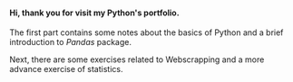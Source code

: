 #### Hi, thank you for visit my Python's portfolio.

The first part contains some notes about the basics of Python and a brief introduction to *Pandas* package.

Next, there are some exercises related to Webscrapping and a more advance exercise of statistics.
